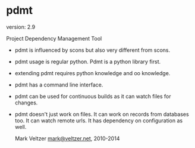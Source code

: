 pdmt
====

version: 2.9

Project Dependency Management Tool

* pdmt is influenced by scons but also very different from scons.
* pdmt usage is regular python. Pdmt is a python library first.
* extending pdmt requires python knowledge and oo knowledge.
* pdmt has a command line interface.
* pdmt can be used for continuous builds as it can watch files for changes.
* pdmt doesn't just work on files. It can work on records from databases too.
It can watch remote urls.
It has dependency on configuration as well.

	Mark Veltzer <mark@veltzer.net>, 2010-2014
